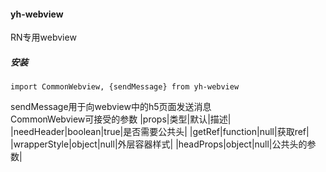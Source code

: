 #### yh-webview
RN专用webview   
##### 安装    
`import CommonWebview, {sendMessage} from yh-webview`

sendMessage用于向webview中的h5页面发送消息    
CommonWebview可接受的参数
|props|类型|默认|描述|   
|needHeader|boolean|true|是否需要公共头|
|getRef|function|null|获取ref|
|wrapperStyle|object|null|外层容器样式|
|headProps|object|null|公共头的参数|
